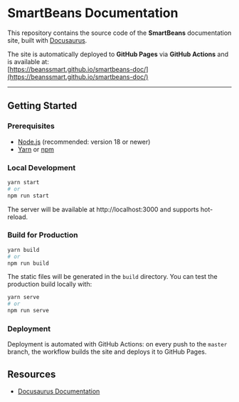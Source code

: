 # SmartBeans Documentation

This repository contains the source code of the **SmartBeans** documentation site, built with [Docusaurus](https://docusaurus.io/).

The site is automatically deployed to **GitHub Pages** via **GitHub Actions** and is available at:  
[https://beanssmart.github.io/smartbeans-doc/](https://beanssmart.github.io/smartbeans-doc/)

---

## Getting Started

### Prerequisites
- [Node.js](https://nodejs.org/) (recommended: version 18 or newer)
- [Yarn](https://yarnpkg.com/) or [npm](https://www.npmjs.com/)

### Local Development

````bash
yarn start
# or
npm run start
````

The server will be available at http://localhost:3000 and supports hot-reload.

### Build for Production

````bash
yarn build
# or
npm run build
````
The static files will be generated in the `build` directory. You can test the production build locally with:

````bash
yarn serve
# or
npm run serve
````

### Deployment

Deployment is automated with GitHub Actions: on every push to the `master` branch, the workflow builds the site and
deploys it to GitHub Pages.

## Resources

* [Docusaurus Documentation](https://docusaurus.io/docs)

